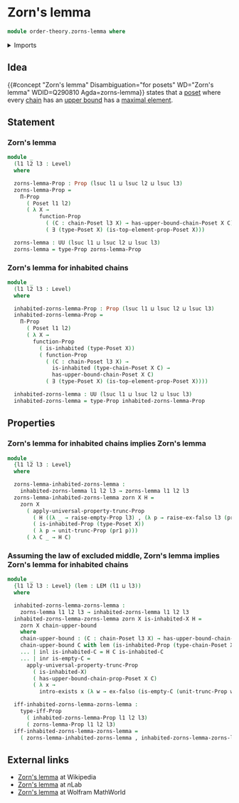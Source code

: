 # Zorn's lemma

```agda
module order-theory.zorns-lemma where
```

<details><summary>Imports</summary>

```agda
open import foundation.dependent-pair-types
open import foundation.empty-types
open import foundation.existential-quantification
open import foundation.inhabited-types
open import foundation.law-of-excluded-middle
open import foundation.logical-equivalences
open import foundation.propositional-truncations
open import foundation.universe-levels

open import foundation-core.coproduct-types
open import foundation-core.propositions

open import order-theory.chains-posets
open import order-theory.posets
open import order-theory.top-elements-posets
open import order-theory.upper-bounds-chains-posets
```

</details>

## Idea

{{#concept "Zorn's lemma" Disambiguation="for posets" WD="Zorn's lemma" WDID=Q290810 Agda=zorns-lemma}}
states that a [poset](order-theory.posets.md) where every
[chain](order-theory.chains-posets.md) has an
[upper bound](order-theory.upper-bounds-chains-posets.md) has a
[maximal element](order-theory.maximal-elements.md).

## Statement

### Zorn's lemma

```agda
module _
  (l1 l2 l3 : Level)
  where

  zorns-lemma-Prop : Prop (lsuc l1 ⊔ lsuc l2 ⊔ lsuc l3)
  zorns-lemma-Prop =
    Π-Prop
      ( Poset l1 l2)
      ( λ X →
          function-Prop
            ( (C : chain-Poset l3 X) → has-upper-bound-chain-Poset X C)
            ( ∃ (type-Poset X) (is-top-element-prop-Poset X)))

  zorns-lemma : UU (lsuc l1 ⊔ lsuc l2 ⊔ lsuc l3)
  zorns-lemma = type-Prop zorns-lemma-Prop
```

### Zorn's lemma for inhabited chains

```agda
module _
  (l1 l2 l3 : Level)
  where

  inhabited-zorns-lemma-Prop : Prop (lsuc l1 ⊔ lsuc l2 ⊔ lsuc l3)
  inhabited-zorns-lemma-Prop =
    Π-Prop
      ( Poset l1 l2)
      ( λ X →
        function-Prop
          ( is-inhabited (type-Poset X))
          ( function-Prop
            ( (C : chain-Poset l3 X) →
              is-inhabited (type-chain-Poset X C) →
              has-upper-bound-chain-Poset X C)
            ( ∃ (type-Poset X) (is-top-element-prop-Poset X))))

  inhabited-zorns-lemma : UU (lsuc l1 ⊔ lsuc l2 ⊔ lsuc l3)
  inhabited-zorns-lemma = type-Prop inhabited-zorns-lemma-Prop
```

## Properties

### Zorn's lemma for inhabited chains implies Zorn's lemma

```agda
module _
  {l1 l2 l3 : Level}
  where

  zorns-lemma-inhabited-zorns-lemma :
    inhabited-zorns-lemma l1 l2 l3 → zorns-lemma l1 l2 l3
  zorns-lemma-inhabited-zorns-lemma zorn X H =
    zorn X
      ( apply-universal-property-trunc-Prop
        ( H ((λ _ → raise-empty-Prop l3) , (λ p → raise-ex-falso l3 (pr2 p))))
        ( is-inhabited-Prop (type-Poset X))
        ( λ p → unit-trunc-Prop (pr1 p)))
      ( λ C _ → H C)
```

### Assuming the law of excluded middle, Zorn's lemma implies Zorn's lemma for inhabited chains

```agda
module _
  {l1 l2 l3 : Level} (lem : LEM (l1 ⊔ l3))
  where

  inhabited-zorns-lemma-zorns-lemma :
    zorns-lemma l1 l2 l3 → inhabited-zorns-lemma l1 l2 l3
  inhabited-zorns-lemma-zorns-lemma zorn X is-inhabited-X H =
    zorn X chain-upper-bound
    where
    chain-upper-bound : (C : chain-Poset l3 X) → has-upper-bound-chain-Poset X C
    chain-upper-bound C with lem (is-inhabited-Prop (type-chain-Poset X C))
    ... | inl is-inhabited-C = H C is-inhabited-C
    ... | inr is-empty-C =
      apply-universal-property-trunc-Prop
        ( is-inhabited-X)
        ( has-upper-bound-chain-prop-Poset X C)
        ( λ x →
          intro-exists x (λ w → ex-falso (is-empty-C (unit-trunc-Prop w))))

  iff-inhabited-zorns-lemma-zorns-lemma :
    type-iff-Prop
      ( inhabited-zorns-lemma-Prop l1 l2 l3)
      ( zorns-lemma-Prop l1 l2 l3)
  iff-inhabited-zorns-lemma-zorns-lemma =
    ( zorns-lemma-inhabited-zorns-lemma , inhabited-zorns-lemma-zorns-lemma)
```

## External links

- [Zorn's lemma](https://en.wikipedia.org/wiki/Zorn%27s_lemma) at Wikipedia
- [Zorn's lemma](https://ncatlab.org/nlab/show/Zorn%27s+lemma) at $n$Lab
- [Zorn's lemma](https://mathworld.wolfram.com/ZornsLemma.html) at Wolfram
  MathWorld
